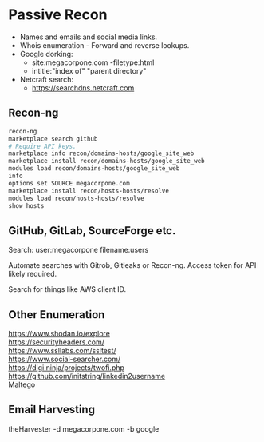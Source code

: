 # Passive Recon

- Names and emails and social media links.
- Whois enumeration - Forward and reverse lookups.
- Google dorking:
	- site:megacorpone.com -filetype:html
	- intitle:"index of" "parent directory"
- Netcraft search:
	- https://searchdns.netcraft.com

## Recon-ng

```bash
recon-ng
marketplace search github
# Require API keys.
marketplace info recon/domains-hosts/google_site_web
marketplace install recon/domains-hosts/google_site_web
modules load recon/domains-hosts/google_site_web
info
options set SOURCE megacorpone.com
marketplace install recon/hosts-hosts/resolve
modules load recon/hosts-hosts/resolve
show hosts
```

## GitHub, GitLab, SourceForge etc.

Search:
user:megacorpone filename:users

Automate searches with Gitrob, Gitleaks or Recon-ng. Access token for API likely required.

Search for things like AWS client ID.

## Other Enumeration

https://www.shodan.io/explore  
https://securityheaders.com/  
https://www.ssllabs.com/ssltest/  
https://www.social-searcher.com/  
https://digi.ninja/projects/twofi.php  
https://github.com/initstring/linkedin2username  
Maltego

## Email Harvesting

theHarvester -d megacorpone.com -b google
